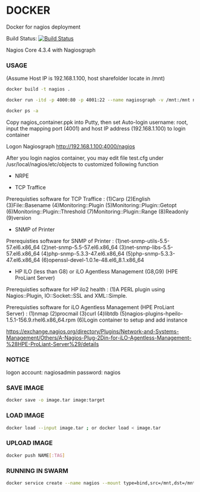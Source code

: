 # DOCKER
Docker for nagios deployment

Build Status: [![Build Status](https://travis-ci.org/mygithublab/docker.svg?branch=master)](https://travis-ci.org/mygithublab/docker)

Nagios Core 4.3.4 with Nagiosgraph

### USAGE

(Assume Host IP is 192.168.1.100, host sharefolder locate in /mnt)

```sh
docker build -t nagios .
```

```sh
docker run -itd -p 4000:80 -p 4001:22 --name nagiosgraph -v /mnt:/mnt nagios
```

```sh
docker ps -a
```

Copy nagios_container.ppk into Putty, then set Auto-login username: root, input the mapping port (4001) and host IP address (192.168.1.100) to login container

Logon Nagiosgraph http://192.168.1.100:4000/nagios

After you login nagios container, you may edit file test.cfg under /usr/local/nagios/etc/objects to customized following function

* NRPE

* TCP Traffice

Prerequisties software for TCP Traffice :
(1)Carp
(2)English
(3)File::Basename
(4)Monitoring::Plugin
(5)Monitoring::Plugin::Getopt
(6)Monitoring::Plugin::Threshold
(7)Monitoring::Plugin::Range
(8)Readonly
(9)version

* SNMP of Printer

Prerequisties software for SNMP of Printer :
(1)net-snmp-utils-5.5-57.el6.x86_64
(2)net-snmp-5.5-57.el6.x86_64
(3)net-snmp-libs-5.5-57.el6.x86_64
(4)php-snmp-5.3.3-47.el6.x86_64
(5)php-snmp-5.3.3-47.el6.x86_64
(6)openssl-devel-1.0.1e-48.el6_8.1.x86_64

* HP ILO (less than G8) or iLO Agentless Management (G8,G9) (HPE ProLiant Server)

Prerequisties software for HP ilo2 health : 
(1)A PERL plugin using Nagios::Plugin, IO::Socket::SSL and XML::Simple. 

Prerequisties software for iLO Agentless Management (HPE ProLiant Server) :
(1)nmap
(2)procmail
(3)curl
(4)libtdb
(5)nagios-plugins-hpeilo-1.5.1-156.9.rhel6.x86_64.rpm
(6)Login container to setup and add instance 

https://exchange.nagios.org/directory/Plugins/Network-and-Systems-Management/Others/A-Nagios-Plug-2Din-for-iLO-Agentless-Management-%28HPE-ProLiant-Server%29/details


### NOTICE
logon account: nagiosadmin password: nagios

### SAVE IMAGE
```sh
docker save -o image.tar image:target
```

### LOAD IMAGE
```sh
docker load --input image.tar ; or docker load < image.tar
```

### UPLOAD IMAGE
```sh
docker push NAME[:TAG]
```

### RUNNING IN SWARM
```sh
docker service create --name nagios --mount type=bind,src=/mnt,dst=/mnt -p 5000:80 -p 5001:22 -t --replicas 6 hsly903/nagios:latest
```

